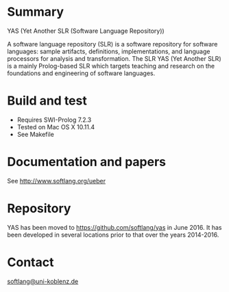 # Summary

YAS (Yet Another SLR (Software Language Repository))

A software language repository (SLR) is a software repository for software languages: sample artifacts, definitions, implementations, and language processors for analysis and transformation. The SLR YAS (Yet Another SLR) is a mainly Prolog-based SLR which targets teaching and research on the foundations and engineering of software languages.

# Build and test

* Requires SWI-Prolog 7.2.3
* Tested on Mac OS X 10.11.4
* See Makefile

# Documentation and papers

See http://www.softlang.org/ueber

# Repository

YAS has been moved to https://github.com/softlang/yas in June 2016.
It has been developed in several locations prior to that over the years 2014-2016.

# Contact

softlang@uni-koblenz.de

